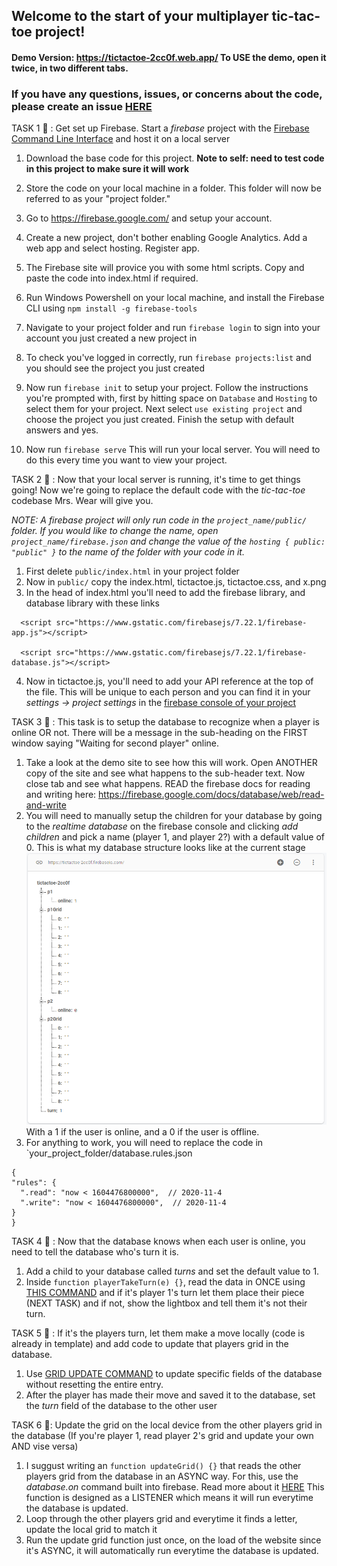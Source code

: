 ## Welcome to the start of your multiplayer tic-tac-toe project! 

#### Demo Version: <https://tictactoe-2cc0f.web.app/> To USE the demo, open it twice, in two different tabs. 

### If you have any questions, issues, or concerns about the code, please create an issue [HERE](https://github.com/lwear/FirebaseTicTacToe/issues/new)

TASK 1 🐳 : Get set up Firebase. Start a *firebase* project with the [Firebase Command Line Interface](https://firebase.google.com/docs/cli)
and host it on a local server
  1. Download the base code for this project. ****Note to self: need to test code in this project to make sure it will work****
  2. Store the code on your local machine in a folder. This folder will now be referred to as your "project folder."
  3. Go to <https://firebase.google.com/> and setup your account.
  4. Create a new project, don't bother enabling Google Analytics. Add a web app and select hosting. Register app.
  5. The Firebase site will provice you with some html scripts. Copy and paste the code into index.html if required. 
  6. Run Windows Powershell on your local machine, and install the Firebase CLI using `npm install -g firebase-tools` 
  
  3. Navigate to your project folder and run `firebase login` to sign into your account you just created a new project in
  4. To check you've logged in correctly, run `firebase projects:list` and you should see the project you just created
  5. Now run `firebase init` to setup your project. Follow the instructions you're prompted with, first by hitting space on `Database` and `Hosting` 
  to select them for your project. Next select `use existing project` and choose the project you just created. Finish the setup with default answers and yes. 
  6. Now run `firebase serve` This will run your local server. You will need to do this every time you want to view your project. 
  
TASK 2 🐤 : Now that your local server is running, it's time to get things going! Now we're going to replace the default code with the *tic-tac-toe* codebase Mrs. Wear will give you. 

*NOTE: A firebase project will only run code in the `project_name/public/` folder. If you would like to change the name, open `project_name/firebase.json` and change the value of the `hosting { public: "public" }` to the name of the folder with your code in it.*
  1. First delete `public/index.html` in your project folder
  2. Now in `public/` copy the index.html, tictactoe.js, tictactoe.css, and x.png
  3. In the head of index.html you'll need to add the firebase library, and database library with these links 
  ```
    <script src="https://www.gstatic.com/firebasejs/7.22.1/firebase-app.js"></script>

    <script src="https://www.gstatic.com/firebasejs/7.22.1/firebase-database.js"></script>
  ```
    
  4. Now in tictactoe.js, you'll need to add your API reference at the top of the file. This will be unique to each person and you can find it in your *settings -> project settings*
  in the [firebase console of your project](https://console.firebase.google.com/)
  
TASK 3 🐢 : This task is to setup the database to recognize when a player is online OR not. There will be a message in the sub-heading on the FIRST window saying "Waiting for second player" 
online. 
  1. Take a look at the demo site to see how this will work. Open ANOTHER copy of the site and see what happens to the sub-header text. Now close tab and see what happens. READ the firebase docs for reading and writing here: <https://firebase.google.com/docs/database/web/read-and-write> 
  2. You will need to manually setup the children for your database by going to the *realtime database* on the firebase console and clicking *add children* and pick a name
  (player 1, and player 2?) with a default value of 0. This is what my database structure looks like at the current stage ![image](https://github.com/MatthewHightech/firebase-tic-tac-toe/blob/master/public/dbStructure.PNG) With a 1 if the user is online, and a 0 if the user is offline. 
  3. For anything to work, you will need to replace the code in `your_project_folder/database.rules.json
  ``` 
  {
  "rules": {
    ".read": "now < 1604476800000",  // 2020-11-4
    ".write": "now < 1604476800000",  // 2020-11-4
  }
}
```

TASK 4 🦊 : Now that the database knows when each user is online, you need to tell the database who's turn it is. 
1. Add a child to your database called *turns* and set the default value to 1. 
2. Inside `function playerTakeTurn(e) {}`, read the data in ONCE using [THIS COMMAND](https://firebase.google.com/docs/database/web/read-and-write#read_data_once) and if it's player 1's turn let them place their piece (NEXT TASK) and if not, show the lightbox and tell them it's not their turn. 

TASK 5 🐙 : If it's the players turn, let them make a move locally (code is already in template) and add code to update that players grid in the database. 
1. Use [GRID UPDATE COMMAND](https://firebase.google.com/docs/database/web/read-and-write#update_specific_fields) to update specific fields of the database without resetting the entire entry. 
2. After the player has made their move and saved it to the database, set the *turn* field of the database to the other user

TASK 6 🦜: Update the grid on the local device from the other players grid in the database (If you're player 1, read player 2's grid and update your own AND vise versa)
1. I suggust writing an `function updateGrid() {}` that reads the other players grid from the database in an ASYNC way. For this, use the *database.on* command built into firebase. Read more about it [HERE](https://firebase.google.com/docs/database/web/read-and-write#listen_for_value_events) This function is designed as a LISTENER which means it will run everytime the database is updated. 
2. Loop through the other players grid and everytime it finds a letter, update the local grid to match it
3. Run the update grid function just once, on the load of the website since it's ASYNC, it will automatically run everytime the database is updated. 
